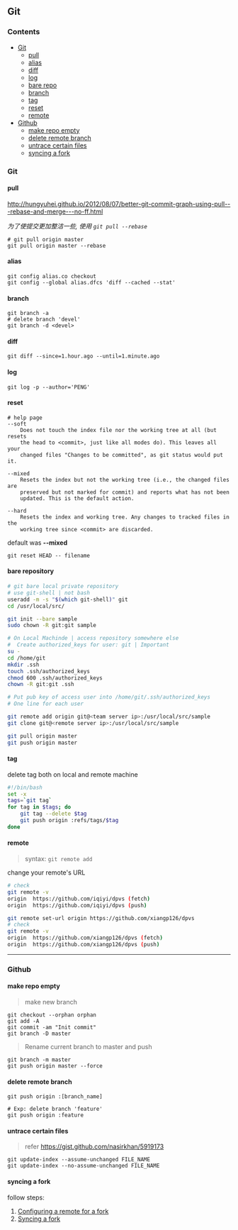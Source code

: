 ## Git
### Contents
- [Git](#git)
    - [pull](#pull)
    - [alias](#alias)
    - [diff](#diff)
    - [log](#log)
    - [bare repo](#bare)
    - [branch](#branch)
    - [tag](#tag)
    - [reset](#reset)
    - [remote](#remote)
- [Github](#github)
    * [make repo empty](#empty)
    * [delete remote branch](#delete)
    * [untrace certain files](#untrace)
    * [syncing a fork](#sync)

<a id=git></a>
### Git
<a id=pull></a>
#### pull
<http://hungyuhei.github.io/2012/08/07/better-git-commit-graph-using-pull---rebase-and-merge---no-ff.html>

_为了使提交更加整洁一些, 使用 `git pull --rebase`_

```git
# git pull origin master
git pull origin master --rebase
```

<a id=alias></a>
#### alias
```git
git config alias.co checkout
git config --global alias.dfcs 'diff --cached --stat'
```

<a id=branch></a>
#### branch
```git
git branch -a
# delete branch 'devel'
git branch -d <devel>
```

<a id=diff></a>
#### diff
```git
git diff --since=1.hour.ago --until=1.minute.ago
```

<a id=log></a>
#### log
```git
git log -p --author='PENG'
```

<a id=reset></a>
#### reset
```git
# help page
--soft
    Does not touch the index file nor the working tree at all (but resets
    the head to <commit>, just like all modes do). This leaves all your
    changed files "Changes to be committed", as git status would put it.

--mixed
    Resets the index but not the working tree (i.e., the changed files are
    preserved but not marked for commit) and reports what has not been
    updated. This is the default action.

--hard
    Resets the index and working tree. Any changes to tracked files in the
    working tree since <commit> are discarded.
```

default was **--mixed**

```git
git reset HEAD -- filename
```

<a id=bare></a>
#### bare repository
```bash
# git bare local private repository
# use git-shell | not bash
useradd -m -s "$(which git-shell)" git
cd /usr/local/src/

git init --bare sample
sudo chown -R git:git sample
```

```bash
# On Local Machinde | access repository somewhere else
#  Create authorized_keys for user: git | Important
su -
cd /home/git
mkdir .ssh
touch .ssh/authorized_keys
chmod 600 .ssh/authorized_keys
chown -R git:git .ssh

# Put pub key of access user into /home/git/.ssh/authorized_keys
# One line for each user

git remote add origin git@<team server ip>:/usr/local/src/sample
git clone git@<remote server ip>:/usr/local/src/sample

git pull origin master
git push origin master
```

<a id=tag></a>
#### tag

delete tag both on local and remote machine

```bash
#!/bin/bash
set -x
tags=`git tag`
for tag in $tags; do
    git tag --delete $tag
    git push origin :refs/tags/$tag
done
```

<a id=remote></a>
#### remote

> syntax: `git remote add`

change your remote's URL

```bash
# check
git remote -v
origin  https://github.com/iqiyi/dpvs (fetch)
origin  https://github.com/iqiyi/dpvs (push)

git remote set-url origin https://github.com/xiangp126/dpvs
# check
git remote -v
origin  https://github.com/xiangp126/dpvs (fetch)
origin  https://github.com/xiangp126/dpvs (push)
```

---
<a id=github></a>
### Github
<a id=empty></a>
#### make repo empty
> make new branch

```git
git checkout --orphan orphan
git add -A
git commit -am "Init commit"
git branch -D master
```

> Rename current branch to master and push

```git
git branch -m master
git push origin master --force
```

<a id='delete'></a>
#### delete remote branch
```git
git push origin :[branch_name]

# Exp: delete branch 'feature'
git push origin :feature
```

<a id='untrace'></a>
#### untrace certain files
> refer <https://gist.github.com/nasirkhan/5919173>

```git
git update-index --assume-unchanged FILE_NAME
git update-index --no-assume-unchanged FILE_NAME
```

<a id='sync'></a>
#### syncing a fork

follow steps:

1. [Configuring a remote for a fork](https://help.github.com/articles/configuring-a-remote-for-a-fork/)<br>
2. [Syncing a fork](https://help.github.com/articles/syncing-a-fork/)

